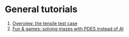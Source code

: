 # General tutorials

 1. [Overview: the tensile test case](https://www.seamplex.com/feenox/doc/tutorials/110-tensile-test)
 2. [Fun & games: solving mazes with PDES instead of AI](https://www.seamplex.com/feenox/doc/tutorials/120-mazes)
